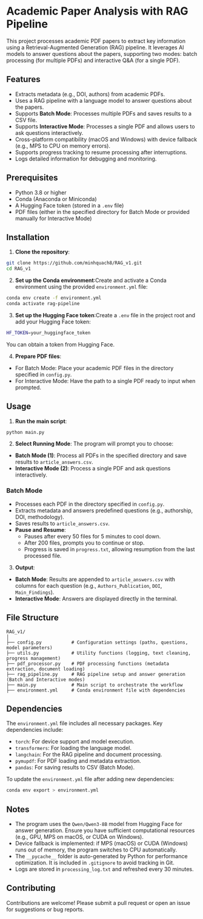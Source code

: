 # Academic Paper Analysis with RAG Pipeline
This project processes academic PDF papers to extract key information using a Retrieval-Augmented Generation (RAG) pipeline. It leverages AI models to answer questions about the papers, supporting two modes: batch processing (for multiple PDFs) and interactive Q&A (for a single PDF).

## Features
- Extracts metadata (e.g., DOI, authors) from academic PDFs.
- Uses a RAG pipeline with a language model to answer questions about the papers.
- Supports **Batch Mode**: Processes multiple PDFs and saves results to a CSV file.
- Supports **Interactive Mode**: Processes a single PDF and allows users to ask questions interactively.
- Cross-platform compatibility (macOS and Windows) with device fallback (e.g., MPS to CPU on memory errors).
- Supports progress tracking to resume processing after interruptions.
- Logs detailed information for debugging and monitoring.

## Prerequisites
- Python 3.8 or higher
- Conda (Anaconda or Miniconda)
- A Hugging Face token (stored in a `.env` file)
- PDF files (either in the specified directory for Batch Mode or provided manually for Interactive Mode)

## Installation
1. **Clone the repository**:
```bash
git clone https://github.com/minhquach8/RAG_v1.git
cd RAG_v1
```

2. **Set up the Conda environment**:Create and activate a Conda environment using the provided `environment.yml` file:
```bash
conda env create -f environment.yml
conda activate rag-pipeline
```

3. **Set up the Hugging Face token**:Create a `.env` file in the project root and add your Hugging Face token:
```bash
HF_TOKEN=your_huggingface_token
```
You can obtain a token from Hugging Face.

4. **Prepare PDF files**:
- For Batch Mode: Place your academic PDF files in the directory specified in `config.py`.
- For Interactive Mode: Have the path to a single PDF ready to input when prompted.


## Usage

1. **Run the main script**:
```bash
python main.py
```

2. **Select Running Mode**:
The program will prompt you to choose:
- **Batch Mode (1)**: Process all PDFs in the specified directory and save results to `article_answers.csv`.
- **Interactive Mode (2)**: Process a single PDF and ask questions interactively.

### Batch Mode
- Processes each PDF in the directory specified in `config.py`.
- Extracts metadata and answers predefined questions (e.g., authorship, DOI, methodology).
- Saves results to `article_answers.csv`.
- **Pause and Resume**:
    - Pauses after every 50 files for 5 minutes to cool down.
    - After 200 files, prompts you to continue or stop.
    - Progress is saved in `progress.txt`, allowing resumption from the last processed file.

3. **Output**:
- **Batch Mode**: Results are appended to `article_answers.csv` with columns for each question (e.g., `Authors_Publication`, `DOI`, `Main_Findings`).
- **Interactive Mode**: Answers are displayed directly in the terminal.

## File Structure
```
RAG_v1/
│
├── config.py           # Configuration settings (paths, questions, model parameters)
├── utils.py            # Utility functions (logging, text cleaning, progress management)
├── pdf_processor.py    # PDF processing functions (metadata extraction, document loading)
├── rag_pipeline.py     # RAG pipeline setup and answer generation (Batch and Interactive modes)
├── main.py             # Main script to orchestrate the workflow
├── environment.yml     # Conda environment file with dependencies
```


## Dependencies
The `environment.yml` file includes all necessary packages. Key dependencies include:
- `torch`: For device support and model execution.
- `transformers`: For loading the language model.
- `langchain`: For the RAG pipeline and document processing.
- `pymupdf`: For PDF loading and metadata extraction.
- `pandas`: For saving results to CSV (Batch Mode).

To update the `environment.yml` file after adding new dependencies:
```bash
conda env export > environment.yml
```

## Notes
- The program uses the `Qwen/Qwen3-8B` model from Hugging Face for answer generation. Ensure you have sufficient computational resources (e.g., GPU, MPS on macOS, or CUDA on Windows).
- Device fallback is implemented: if MPS (macOS) or CUDA (Windows) runs out of memory, the program switches to CPU automatically.
- The `__pycache__` folder is auto-generated by Python for performance optimization. It is included in `.gitignore` to avoid tracking in Git.
- Logs are stored in `processing_log.txt` and refreshed every 30 minutes.

## Contributing
Contributions are welcome! Please submit a pull request or open an issue for suggestions or bug reports.